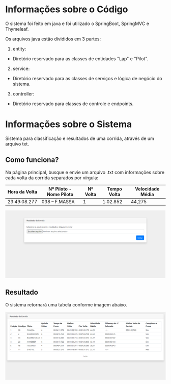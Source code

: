 # Informações sobre o Código

O sistema foi feito em java e foi utilizado o SpringBoot, SpringMVC e Thymeleaf.

Os arquivos java estão divididos em 3 partes:

1. entity:
  * Diretório reservado para as classes de entidades "Lap" e "Pilot".
2. service:
  * Diretório reservado para as classes de serviços e lógica de negócio do sistema.
3. controller:
  * Diretório reservado para classes de controle e endpoints.


# Informações sobre o Sistema

Sistema para classificação e resultados de uma corrida, através de um arquivo txt.

## Como funciona?

Na página principal, busque e envie um arquivo .txt com informações sobre cada volta da corrida separados por vírgula:

| Hora da Volta | Nº Piloto - Nome Piloto | Nº Volta | Tempo Volta | Velocidade Média |
|---------------|-------------------------|----------|-------------|------------------|
|23:49:08.277   | 038 – F.MASSA           | 1        | 1:02.852    | 44,275           |

![Alt text](/src/main/resources/static/image/race1.png?raw=true)

## Resultado

O sistema retornará uma tabela conforme imagem abaixo.

![Alt text](/src/main/resources/static/image/race2.png?raw=true)
